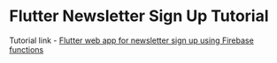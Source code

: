 # Flutter Newsletter Sign Up Tutorial

Tutorial link - [Flutter web app for newsletter sign up using Firebase functions](https://medium.com/@nem25/flutter-web-app-for-newsletter-sign-up-using-firebase-functions-f06a3cc0a30)
